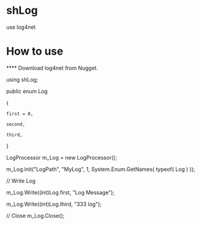 # shLog
use log4net

# How to use
 **** Download log4net from Nugget.
 
using shLog;

public enum Log

{

    first = 0,
    
    second,
    
    third,
    
}
 
LogProcessor m_Log = new LogProcessor();

m_Log.Init("LogPath", "MyLog", 1, System.Enum.GetNames( typeof( Log ) ));

// Write Log

m_Log.Write((int)Log.first, "Log Message");

m_Log.Write((int)Log.third, "333 log");

// Close
m_Log.Close();

